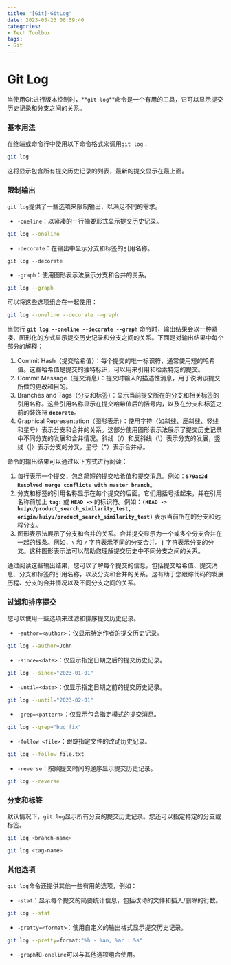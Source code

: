 ```yaml
---
title: "[Git]-GitLog"
date: 2023-05-23 00:59:40
categories:
- Tech Toolbox
tags:
- Git
---
```

# Git Log

当使用Git进行版本控制时，**`git log`**命令是一个有用的工具，它可以显示提交历史记录和分支之间的关系。

### 基本用法

在终端或命令行中使用以下命令格式来调用`git log`：

```bash
git log
```

这将显示包含所有提交历史记录的列表，最新的提交显示在最上面。

### 限制输出

`git log`提供了一些选项来限制输出，以满足不同的需求。

- `-oneline`：以紧凑的一行摘要形式显示提交历史记录。

```bash
git log --oneline
```

- `-decorate`：在输出中显示分支和标签的引用名称。

```
git log --decorate
```

- `-graph`：使用图形表示法展示分支和合并的关系。

```bash
git log --graph
```

可以将这些选项组合在一起使用：

```bash
git log --oneline --decorate --graph
```

当您行 **`git log --oneline --decorate --graph`** 命令时，输出结果会以一种紧凑、图形化的方式显示提交历史记录和分支之间的关系。下面是对输出结果中每个部分的解释：

1. Commit Hash（提交哈希值）：每个提交的唯一标识符，通常使用短的哈希值。这些哈希值是提交的独特标识，可以用来引用和检索特定的提交。
2. Commit Message（提交消息）：提交时输入的描述性消息，用于说明该提交所做的更改和目的。
3. Branches and Tags（分支和标签）：显示当前提交所在的分支和相关标签的引用名称。这些引用名称显示在提交哈希值后的括号内，以及在分支和标签之前的装饰符 **`decorate`**。
4. Graphical Representation（图形表示）：使用字符（如斜线、反斜线、竖线和星号）表示分支和合并的关系。这部分使用图形表示法展示了提交历史记录中不同分支的发展和合并情况。斜线（/）和反斜线（\）表示分支的发展，竖线（|）表示分支的分叉，星号（*）表示合并点。

命令的输出结果可以通过以下方式进行阅读：

1. 每行表示一个提交，包含简短的提交哈希值和提交消息。例如：**`579ac2d Resolved merge conflicts with master branch`**。
2. 分支和标签的引用名称显示在每个提交的后面。它们用括号括起来，并在引用名称前加上 **`tag:`** 或 **`HEAD ->`** 的标识符。例如：**`(HEAD -> huiyu/product_search_similarity_test, origin/huiyu/product_search_similarity_test)`** 表示当前所在的分支和远程分支。
3. 图形表示法展示了分支和合并的关系。合并提交显示为一个或多个分支合并在一起的线条。例如，**`\`** 和 **`/`** 字符表示不同的分支合并。**`|`** 字符表示分支的分叉。这种图形表示法可以帮助您理解提交历史中不同分支之间的关系。

通过阅读这些输出结果，您可以了解每个提交的信息，包括提交哈希值、提交消息、分支和标签的引用名称，以及分支和合并的关系。这有助于您跟踪代码的发展历程、分支的合并情况以及不同分支之间的关系。

### 过滤和排序提交

您可以使用一些选项来过滤和排序提交历史记录。

- `-author=<author>`：仅显示特定作者的提交历史记录。

```bash
git log --author=John
```

- `-since=<date>`：仅显示指定日期之后的提交历史记录。

```bash
git log --since="2023-01-01"
```

- `-until=<date>`：仅显示指定日期之前的提交历史记录。

```bash
git log --until="2023-02-01"
```

- `-grep=<pattern>`：仅显示包含指定模式的提交消息。

```bash
git log --grep="bug fix"
```

- `-follow <file>`：跟踪指定文件的改动历史记录。

```bash
git log --follow file.txt
```

- `-reverse`：按照提交时间的逆序显示提交历史记录。

```bash
git log --reverse
```

### 分支和标签

默认情况下，`git log`显示所有分支的提交历史记录。您还可以指定特定的分支或标签。

```bash
git log <branch-name>
```

```bash
git log <tag-name>
```

### 其他选项

`git log`命令还提供其他一些有用的选项，例如：

- `-stat`：显示每个提交的简要统计信息，包括改动的文件和插入/删除的行数。

```bash
git log --stat
```

- `-pretty=<format>`：使用自定义的输出格式显示提交历史记录。

```bash
git log --pretty=format:"%h - %an, %ar : %s"
```

- `-graph`和`-oneline`可以与其他选项组合使用。